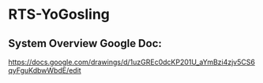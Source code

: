 # RTS-YoGosling
## System Overview Google Doc:
https://docs.google.com/drawings/d/1uzGREc0dcKP201U_aYmBzi4zjv5CS6qyFguKdbwWbdE/edit
